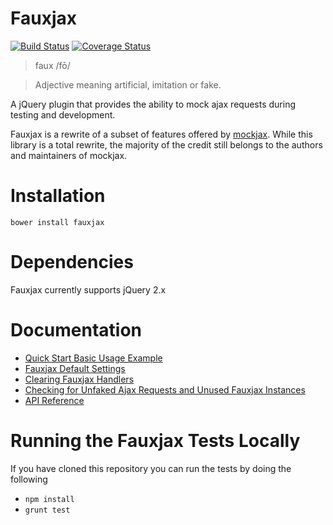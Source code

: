 # Fauxjax

[![Build Status](https://secure.travis-ci.org/JarrodCTaylor/fauxjax.png)](http://travis-ci.org/JarrodCTaylor/fauxjax) [![Coverage Status](https://coveralls.io/repos/JarrodCTaylor/fauxjax/badge.png)](https://coveralls.io/r/JarrodCTaylor/fauxjax)

> faux /fō/

> Adjective meaning artificial, imitation or fake.

A jQuery plugin that provides the ability to mock ajax requests during testing and development.

Fauxjax is a rewrite of a subset of features offered by [mockjax](https://github.com/jakerella/jquery-mockjax).
While this library is a total rewrite, the majority of the credit still belongs to the authors and maintainers of mockjax.

# Installation

``` shell
bower install fauxjax
```

# Dependencies

Fauxjax currently supports jQuery 2.x

# Documentation

- [Quick Start Basic Usage Example](https://github.com/JarrodCTaylor/fauxjax/wiki/Complete-basic-usage-example)
- [Fauxjax Default Settings](https://github.com/JarrodCTaylor/fauxjax/wiki/Faux-Default-Settings)
- [Clearing Fauxjax Handlers](https://github.com/JarrodCTaylor/fauxjax/wiki/Clearing-Fauxjax-Handlers)
- [Checking for Unfaked Ajax Requests and Unused Fauxjax Instances](https://github.com/JarrodCTaylor/fauxjax/wiki/Checking-for-Unfaked-Ajax-Requests-and-Unused-Fauxjax-Instances)
- [API Reference](https://github.com/JarrodCTaylor/fauxjax/wiki/API-Reference)

# Running the Fauxjax Tests Locally

If you have cloned this repository you can run the tests by doing the following
- `npm install`
- `grunt test`
